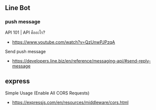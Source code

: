 ## Line Bot

### push message 

API 101 | API คืออะไร?
- https://www.youtube.com/watch?v=QzUnwPJPzqA

Send push message
- https://developers.line.biz/en/reference/messaging-api/#send-reply-message

## express

Simple Usage (Enable All CORS Requests)
- https://expressjs.com/en/resources/middleware/cors.html
